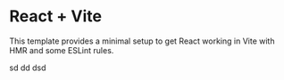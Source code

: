 # React + Vite

This template provides a minimal setup to get React working in Vite with HMR and some ESLint rules.

sd
dd
dsd
